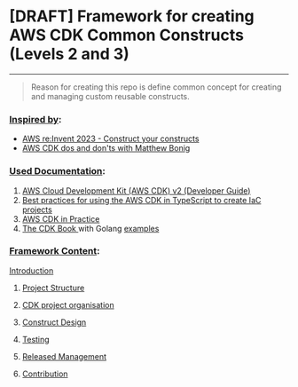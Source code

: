 # [DRAFT] Framework for creating AWS CDK Common Constructs (Levels 2 and 3)

---

> Reason for creating this repo is define common concept for creating and managing custom reusable constructs.

### [Inspired by](inspired-by):

- [AWS re:Invent 2023 - Construct your constructs](https://www.youtube.com/watch?v=ugtsm3Z3VgU)
- [AWS CDK dos and don'ts with Matthew Bonig](https://www.youtube.com/watch?v=V7ENMLvlzu8&t=133s)

### [Used Documentation](used-documentation):

1. [AWS Cloud Development Kit (AWS CDK) v2 (Developer Guide)](https://docs.aws.amazon.com/cdk/v2/guide/core_concepts.html)
2. [Best practices for using the AWS CDK in TypeScript to create IaC projects](https://docs.aws.amazon.com/pdfs/prescriptive-guidance/latest/best-practices-cdk-typescript-iac/best-practices-cdk-typescript-iac.pdf?did=pg_card-pdf&trk=pg_card-pdf)
3. [AWS CDK in Practice](https://www.amazon.co.uk/AWS-CDK-Practice-Streamline-applications/dp/180181239X)
4. [The CDK Book ](https://www.thecdkbook.com/) with Golang [examples](https://www.go-on-aws.com/infrastructure-as-go/cdk-go/thecdkbook/)

### [Framework Content](content):

[Introduction](./docs/framework/0-introduction.md)

1. [Project Structure](./docs/framework/01-project-structure.md)

2. [CDK project organisation](./docs/framework/02-cdk-project-organisation.md)

3. [Construct Design](./docs/framework/03-construct-design.md)

4. [Testing](./docs/framework/04-testing.md)

5. [Released Management](./docs/framework/05-release-management.md)

6. [Contribution](./docs/framework/06-contribution.md)
